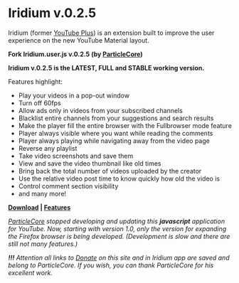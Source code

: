 # Iridium v.0.2.5

Iridium (former [YouTube Plus](https://github.com/ParticleCore/Particle)) is an extension built to improve the user experience on the new YouTube Material layout.

**Fork Iridium.user.js v.0.2.5 (by [ParticleCore](https://github.com/ParticleCore))**

**Iridium v.0.2.5 is the LATEST, FULL and STABLE working version.**

Features highlight:
- Play your videos in a pop-out window
- Turn off 60fps
- Allow ads only in videos from your subscribed channels
- Blacklist entire channels from your suggestions and search results
- Make the player fill the entire browser with the Fullbrowser mode feature
- Player always visible where you want while reading the comments
- Player always playing while navigating away from the video page
- Reverse any playlist
- Take video screenshots and save them
- View and save the video thumbnail like old times
- Bring back the total number of videos uploaded by the creator
- Use the relative video post time to know quickly how old the video is
- Control comment section visibility
- and many more!

**[Download](https://github.com/maxkorsov/iridium/wiki/Download) | [Features](https://github.com/maxkorsov/iridium/wiki/Features)**

*[ParticleCore](https://github.com/ParticleCore) stopped developing and updating this **javascript** application for YouTube. Now, starting with version 1.0, only the version for expanding the Firefox browser is being developed. (Development is slow and there are still not many features.)*

***!!!*** *Attention all links to [Donate](https://github.com/maxkorsov/iridium/wiki/Donate) on this site and in Iridium app are saved and belong to ParticleCore. If you wish, you can thank ParticleCore for his excellent work.*
